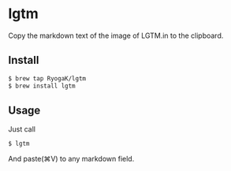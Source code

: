# lgtm
Copy the markdown text of the image of LGTM.in to the clipboard.

## Install

```sh
$ brew tap RyogaK/lgtm
$ brew install lgtm
```

## Usage

Just call

```sh
$ lgtm
```

And paste(⌘V) to any markdown field.
